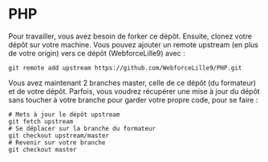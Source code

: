 # PHP

Pour travailler, vous avez besoin de forker ce dépôt.
Ensuite, clonez votre dépôt sur votre machine.
Vous pouvez ajouter un remote upstream (en plus de votre origin) vers ce dépôt (WebforceLille9) avec :

```
git remote add upstream https://github.com/WebforceLille9/PHP.git
```

Vous avez maintenant 2 branches master, celle de ce dépôt (du formateur) et de votre dépôt.
Parfois, vous voudrez récupérer une mise à jour du dépôt sans toucher à votre branche pour garder votre propre code, pour se faire :

```
# Mets à jour le dépôt upstream
git fetch upstream
# Se déplacer sur la branche du formateur
git checkout upstream/master
# Revenir sur votre branche
git checkout master
```
